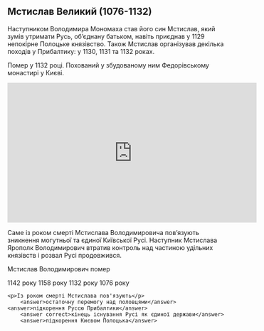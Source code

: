 Мстислав Великий (1076-1132)
----------------------------

Наступником Володимира Мономаха став його син Мстислав, який зумів
утримати Русь, об’єднану батьком, навіть приєднав у 1129 непокірне
Полоцьке князівство. Також Мстислав організував декілька походів у
Прибалтику: у 1130, 1131 та 1132 роках.

Помер у 1132 році. Похований у збудованому ним Федорівському монастирі у
Києві.

<div class="fluidMedia">
<iframe align="center" width="560" height="315" src="https://www.youtube.com/embed/DquZG41LfBc" frameborder="0" allowfullscreen></iframe>
</div>
<div class="popup">
</div>


Саме із роком смерті Мстислава Володимировича пов’язують зникнення
могутньої та єдиної Київської Русі. Наступник Мстислава Ярополк
Володимирович втратив контроль над частиною удільних князівств і розвал
Русі продовжився.

<quiz>
<question>
	<p>Мстислав Володимирович помер</p>
        <answer>1142 року</answer>
	<answer>1158 року</answer>
        <answer correct>1132 року</answer>
        <answer>1076 року</answer>
</question>

<question>

	<p>Із роком смерті Мстислава пов'язують</p>
        <answer>остаточну перемогу над половцями</answer>
	<answer>підкорення Руссю Прибалтики</answer>
        <answer correct>кінець існування Русі як єдиної держави</answer>
        <answer>підкорення Києвом Полоцька</answer>
</question>
</quiz>